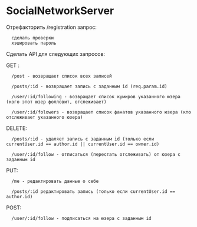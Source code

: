 # SocialNetworkServer

Отрефакторить /registration запрос:

      сделать проверки
      хэшировать пароль


Сделать API для следующих запросов:

GET :

      /post - возвращает список всех записей
      
      /posts/:id - возвращает запись с заданным id (req.param.id)
      
      /user/:id/following - возвращает список кумиров указанного юзера (кого этот юзер фолловит, отслеживает)
      
      /user/:id/folowers - возвращает список фанатов указанного юзера (кто отслеживает указанного юзера)
      
      
DELETE:

      /posts/:id - удаляет запись с заданным id (только если currentUser.id == author.id || currentUser.id == owner.id)
      
      /user/:id/follow - отписаться (перестать отслеживать) от юзера с заданным id
      
      
PUT:

      /me - редактировать данные о себе
      
      /posts/:id редактировать запись (только если currentUser.id == author.id)
      
      
POST:

      /user/:id/follow - подписаться на юзера с заданным id
      
